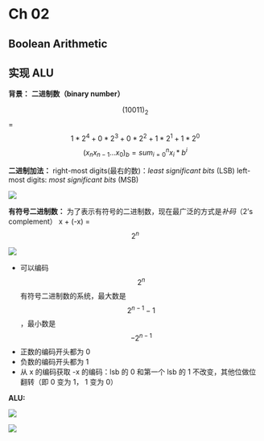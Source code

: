 # Ch 02

## Boolean Arithmetic
## 实现 ALU

**背景：**
**二进制数（binary number）**

$$(10011)_2$$ = $$1 * 2^4 + 0 * 2^3 + 0 * 2^2 + 1 * 2^1 + 1 * 2^0$$
$$(x_nx_{n-1}...x_0)_b = sum_{i=0}^{n} x_i * b^i$$ 

**二进制加法：**
right-most digits(最右的数)：*least significant bits* (LSB)
left-most digits: *most significant bits* (MSB)

![](https://d2mxuefqeaa7sj.cloudfront.net/s_A69748DBA62B4AE0C72900C2B76BBA3F419B9C66FFF0E1A67A66226EAA176DF0_1528037295116_Screen+Shot+2018-06-03+at+22.47.52.png)


**有符号二进制数：**
为了表示有符号的二进制数，现在最广泛的方式是*补码*（2’s complement）
x + (-x) = $$2^n$$

![](https://d2mxuefqeaa7sj.cloudfront.net/s_A69748DBA62B4AE0C72900C2B76BBA3F419B9C66FFF0E1A67A66226EAA176DF0_1528037913536_Screen+Shot+2018-06-03+at+22.58.19.png)

- 可以编码 $$2^n$$ 有符号二进制数的系统，最大数是 $$2^{n-1} - 1$$ ，最小数是 $$-2^{n-1}$$
- 正数的编码开头都为 0
- 负数的编码开头都为 1
- 从 x 的编码获取 -x 的编码：lsb 的 0 和第一个 lsb 的 1 不改变，其他位做位翻转（即 0 变为 1， 1 变为 0）

**ALU:**

![](https://d2mxuefqeaa7sj.cloudfront.net/s_A69748DBA62B4AE0C72900C2B76BBA3F419B9C66FFF0E1A67A66226EAA176DF0_1528039867054_Screen+Shot+2018-06-03+at+23.30.37.png)

![](https://d2mxuefqeaa7sj.cloudfront.net/s_A69748DBA62B4AE0C72900C2B76BBA3F419B9C66FFF0E1A67A66226EAA176DF0_1528039912302_Screen+Shot+2018-06-03+at+23.31.36.png)



